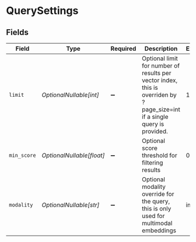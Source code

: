# QuerySettings


## Fields

| Field                                                                                                                     | Type                                                                                                                      | Required                                                                                                                  | Description                                                                                                               | Example                                                                                                                   |
| ------------------------------------------------------------------------------------------------------------------------- | ------------------------------------------------------------------------------------------------------------------------- | ------------------------------------------------------------------------------------------------------------------------- | ------------------------------------------------------------------------------------------------------------------------- | ------------------------------------------------------------------------------------------------------------------------- |
| `limit`                                                                                                                   | *OptionalNullable[int]*                                                                                                   | :heavy_minus_sign:                                                                                                        | Optional limit for number of results per vector index, this is overriden by ?page_size=int if a single query is provided. | 10                                                                                                                        |
| `min_score`                                                                                                               | *OptionalNullable[float]*                                                                                                 | :heavy_minus_sign:                                                                                                        | Optional score threshold for filtering results                                                                            | 0.5                                                                                                                       |
| `modality`                                                                                                                | *OptionalNullable[str]*                                                                                                   | :heavy_minus_sign:                                                                                                        | Optional modality override for the query, this is only used for multimodal embeddings                                     | image                                                                                                                     |